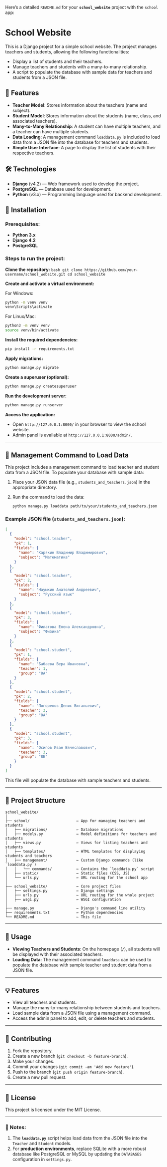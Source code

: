 Here’s a detailed `README.md` for your **`school_website`** project with the `school` app:


# School Website

This is a Django project for a simple school website. The project manages teachers and students, allowing the following functionalities:
- Display a list of students and their teachers.
- Manage teachers and students with a many-to-many relationship.
- A script to populate the database with sample data for teachers and students from a JSON file.

## 📝 Features

- **Teacher Model**: Stores information about the teachers (name and subject).
- **Student Model**: Stores information about the students (name, class, and associated teachers).
- **Many-to-Many Relationship**: A student can have multiple teachers, and a teacher can have multiple students.
- **Data Loading**: A management command `loaddata.py` is included to load data from a JSON file into the database for teachers and students.
- **Simple User Interface**: A page to display the list of students with their respective teachers.

## 🛠 Technologies

- **Django** (v4.2) — Web framework used to develop the project.
- **PostgreSQL** — Database used for development.
- **Python** (v3.x) — Programming language used for backend development.

## 🚀 Installation

### Prerequisites:
- **Python 3.x** 
- **Django 4.2**
- **PostgreSQL**


### Steps to run the project:

**Clone the repository:**
    ```bash
    git clone https://github.com/your-username/school_website.git
    cd school_website
    ```

**Create and activate a virtual environment:**

   For Windows:
   ```bash
   python -m venv venv
   venv\Scripts\activate
```

For Linux/Mac:

```bash
python3 -m venv venv
source venv/bin/activate
```

**Install the required dependencies:**

   ```bash
   pip install -r requirements.txt
   ```

**Apply migrations:**

   ```bash
   python manage.py migrate
   ```

**Create a superuser (optional):**

   ```bash
   python manage.py createsuperuser
   ```

**Run the development server:**

   ```bash
   python manage.py runserver
   ```

**Access the application:**

   * Open `http://127.0.0.1:8000/` in your browser to view the school website.
   * Admin panel is available at `http://127.0.0.1:8000/admin/`.

---

## 💾 Management Command to Load Data

This project includes a management command to load teacher and student data from a JSON file. To populate your database with sample data:

1. Place your JSON data file (e.g., `students_and_teachers.json`) in the appropriate directory.

2. Run the command to load the data:

   ```bash
   python manage.py loaddata path/to/your/students_and_teachers.json
   ```

### Example JSON file (`students_and_teachers.json`):

```json
[
  {
    "model": "school.teacher",
    "pk": 1,
    "fields": {
      "name": "Карякин Владимир Владимирович",
      "subject": "Математика"
    }
  },
  {
    "model": "school.teacher",
    "pk": 2,
    "fields": {
      "name": "Наумкин Анатолий Андреевич",
      "subject": "Русский язык"
    }
  },
  {
    "model": "school.teacher",
    "pk": 3,
    "fields": {
      "name": "Филатова Елена Александровна",
      "subject": "Физика"
    }
  },
  {
    "model": "school.student",
    "pk": 1,
    "fields": {
      "name": "Бабаева Вера Ивановна",
      "teacher": 1,
      "group": "8А"
    }
  },
  {
    "model": "school.student",
    "pk": 2,
    "fields": {
      "name": "Погорелов Денис Витальевич",
      "teacher": 3,
      "group": "8А"
    }
  },
  {
    "model": "school.student",
    "pk": 3,
    "fields": {
      "name": "Осипов Иван Вячеславович",
      "teacher": 3,
      "group": "8Б"
    }
  }
]
```

This file will populate the database with sample teachers and students.

---

## 📂 Project Structure

```
school_website/
│
├── school/                     ← App for managing teachers and students
│   ├── migrations/             ← Database migrations
│   ├── models.py               ← Model definitions for teachers and students
│   ├── views.py                ← Views for listing teachers and students
│   ├── templates/              ← HTML templates for displaying students and teachers
│   ├── management/             ← Custom Django commands (like `loaddata.py`)
│   │   └── commands/           ← Contains the `loaddata.py` script
│   ├── static/                 ← Static files (CSS, JS)
│   └── urls.py                 ← URL routing for the school app
│
├── school_website/             ← Core project files
│   ├── settings.py             ← Django settings
│   ├── urls.py                 ← URL routing for the whole project
│   ├── wsgi.py                 ← WSGI configuration
│
├── manage.py                   ← Django's command line utility
├── requirements.txt            ← Python dependencies
└── README.md                   ← This file
```

---

## 📝 Usage

* **Viewing Teachers and Students**: On the homepage (`/`), all students will be displayed with their associated teachers.
* **Loading Data**: The management command `loaddata` can be used to populate the database with sample teacher and student data from a JSON file.

---

## 💡 Features

* View all teachers and students.
* Manage the many-to-many relationship between students and teachers.
* Load sample data from a JSON file using a management command.
* Access the admin panel to add, edit, or delete teachers and students.

---

## 💬 Contributing

1. Fork the repository.
2. Create a new branch (`git checkout -b feature-branch`).
3. Make your changes.
4. Commit your changes (`git commit -am 'Add new feature'`).
5. Push to the branch (`git push origin feature-branch`).
6. Create a new pull request.

---

## 📜 License

This project is licensed under the MIT License.

---

### 📌 Notes:

1. The **`loaddata.py`** script helps load data from the JSON file into the `Teacher` and `Student` models.
2. For **production environments**, replace SQLite with a more robust database like PostgreSQL or MySQL by updating the `DATABASES` configuration in `settings.py`.
